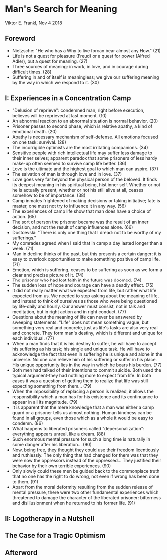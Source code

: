 # Man's Search for Meaning

Viktor E. Frankl, Nov 4 2018

## Foreword
* Nietzsche: "He who has a Why to live forcan bear almost any How." (21)
* Life is not a quest for pleasure (Freud) or a quest for power (Alfred Adler), but a quest for meaning. (27)
* Three sources of meaning: in work, in love, and in courage during difficult times. (28)
* Suffering in and of itself is meaningless; we give our suffering meaning by the way in which we respond to it. (30)

## I: Experiences in a Concentration Camp
* "Delusion of reprieve": condemned man, right before execution, believes will be reprieved at last moment. (10)
* An abnormal reaction to an abnormal situation is normal behavior. (20)
* Prisoner passes to second phase, which is relative apathy, a kind of emotional death. (20)
* Apathy is necessary mechanism of self-defense. All emotions focused on one task: survival. (28)
* The incorrigible optimists are the most irritating companions. (34)
* Sensitive people with rich intellectual life may suffer less damage to their inner selves; apparent paradox that some prisoners of less hardy make-up often seemed to survive camp life better. (36)
* Love is the ultimate and the highest goal to which man can aspire. (37)
* The salvation of man is through love and in love. (37)
* Love goes very far beyond the physical person of the beloved. It finds its deepest meaning in his spiritual being, hist inner self. Whether or not he is actually present, whether or not his still alive at all, ceases somehow to be of importance. (38)
* Camp inmates frightened of making decisions or taking initiative; fate is master, one must not try to influence it in any way. (56)
* The experiences of camp life show that man does have a choice of action. (65)
* The sort of person the prisoner became was the result of an inner decision, and not the result of camp influences alone. (66)
* Dostoevski: "There is only one thing that I dread: not to be worthy of my sufferings."
* My comrades agreed when I said that in camp a day lasted longer than a week. (71)
* Man in decline thinks of the past, but this presents a certain danger: it is easy to overlook opportunities to make something positive of camp life. (71)
* Emotion, which is suffering, ceases to be suffering as soon as we form a clear and precise picture of it. (74)
* The prisoner who had lost faith in the future was doomed. (74)
* The sudden loss of hope and courage can have a deadly effect. (75)
* It did not really matter what we expected from life, but rather what life expected from us. We needed to stop asking about the meaning of life, and instead to think of ourselves as those who were being questioned by life-daily and hourly. Our answer must consist, not in talk and meditation, but in right action and in right conduct. (77)
* Questions about the meaning of life can never be answered by sweeping statements. "Life" does not mean something vague, but something very real and concrete, just as life's tasks are also very real and concrete. They form man's destiny, which is different and unique for each individual. (77)
* When a man finds that it is his destiny to suffer, he will have to accept his suffering as his task; his single and unique task. He will have to acknowledge the fact that even in suffering he is unique and alone in the universe. No one can relieve him of his suffering or suffer in his place. His unique opportunity lies in the way in which he bears his burden. (77)
* Both men had talked of their intentions to commit suicide. Both used the typical argument-they had nothing more to expect from life. In both cases it was a question of getting them to realize that life was still expecting something from them... (79)
* When the impossibility of replacing a person is realized, it allows the responsibility which a man has for his existence and its continuance to appear in all its magnitude. (79)
* It is apparent that the mere knowledge that a man was either a camp guard or a prisoner tells us almost nothing. Human kindness can be found in all groups, even those which as a whole it would be easy to condemn. (86)
* What happens to liberated prisoners called "depersonalization": everything appears unreal, like a dream. (88)
* Such enormous mental pressure for such a long time is naturally in some danger after his liberation... (90)
* Now, being free, they thought they could use their freedom licentiously and ruthlessly. The only thing that had changed for them was that they were now the oppressors instead of the oppressed... They justified their behavior by their own terrible experiences. (90)
* Only slowly could these men be guided back to the commonplace truth that no one has the right to do wrong, not even if wrong has been done to them. (91)
* Apart from the moral deformity resulting from the sudden release of mental pressure, there were two other fundamental experiences which threatened to damage the character of the liberated prisoner: bitterness and disillusionment when he returned to his former life. (91)

## II: Logotherapy in a Nutshell

## The Case for a Tragic Optimism

## Afterword
